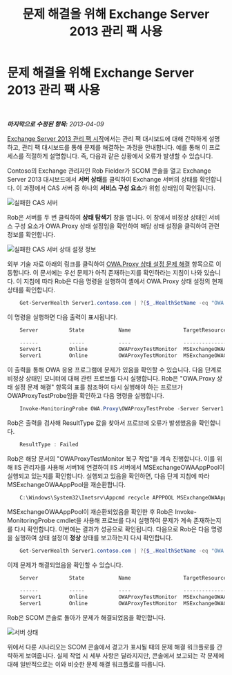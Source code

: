 ﻿---
title: 문제 해결을 위해 Exchange Server 2013 관리 팩 사용
TOCTitle: 문제 해결을 위해 Exchange Server 2013 관리 팩 사용
ms:assetid: c9672dad-1e67-4f07-bad9-539a67f2ac70
ms:mtpsurl: https://technet.microsoft.com/ko-kr/library/Dn195913(v=EXCHG.150)
ms:contentKeyID: 53275606
ms.date: 08/29/2014
mtps_version: v=EXCHG.150
ms.translationtype: HT
---

# 문제 해결을 위해 Exchange Server 2013 관리 팩 사용

 

_**마지막으로 수정된 항목:**  2013-04-09_

[Exchange Server 2013 관리 팩 시작](getting-started-with-exchange-server-2013-management-pack.md)에서는 관리 팩 대시보드에 대해 간략하게 설명하고, 관리 팩 대시보드를 통해 문제를 해결하는 과정을 안내합니다. 예를 통해 이 프로세스를 적절하게 설명합니다. 즉, 다음과 같은 상황에서 오류가 발생할 수 있습니다.

Contoso의 Exchange 관리자인 Rob Fielder가 SCOM 콘솔을 열고 Exchange Server 2013 대시보드에서 **서버 상태**를 클릭하여 Exchange 서버의 상태를 확인합니다. 이 과정에서 CAS 서버 중 하나의 **서비스 구성 요소**가 위험 상태임이 확인됩니다.

![실패한 CAS 서버](images/Dn195913.32a265d9-68e0-4d8c-9f83-1d10cdda1f84(EXCHG.150).png "실패한 CAS 서버")

Rob은 서버를 두 번 클릭하여 **상태 탐색기** 창을 엽니다. 이 창에서 비정상 상태인 서비스 구성 요소가 OWA.Proxy 상태 설정임을 확인하여 해당 상태 설정을 클릭하여 관련 정보를 확인합니다.

![실패한 CAS 서버 상태 설정 정보](images/Dn195913.8e4d05a6-9128-40d8-b262-e60e9affc973(EXCHG.150).png "실패한 CAS 서버 상태 설정 정보")

외부 기술 자료 아래의 링크를 클릭하여 [OWA.Proxy 상태 설정 문제 해결](https://technet.microsoft.com/ko-kr/library/jj737712\(v=exchg.150\)) 항목으로 이동합니다. 이 문서에는 우선 문제가 아직 존재하는지를 확인하라는 지침이 나와 있습니다. 이 지침에 따라 Rob은 다음 명령을 실행하여 셸에서 OWA.Proxy 상태 설정의 현재 상태를 확인합니다.

```Powershell
    Get-ServerHealth Server1.contoso.com | ?{$_.HealthSetName -eq "OWA.Proxy"}
```

이 명령을 실행하면 다음 출력이 표시됩니다.

```Powershell
    Server          State           Name                 TargetResource       HealthSetName   AlertValue ServerComp
                                                                                                         onent
    ------          -----           ----                 --------------       -------------   ---------- ----------
    Server1         Online          OWAProxyTestMonitor  MSExchangeOWAAppPool OWA.Proxy       Unhealthy  OwaProxy
    Server1         Online          OWAProxyTestMonitor  MSExchangeOWACale... OWA.Proxy       Healthy    OwaProxy
```

이 출력을 통해 OWA 응용 프로그램에 문제가 있음을 확인할 수 있습니다. 다음 단계로 비정상 상태인 모니터에 대해 관련 프로브를 다시 실행합니다. Rob은 "OWA.Proxy 상태 설정 문제 해결" 항목의 표를 참조하여 다시 실행해야 하는 프로브가 OWAProxyTestProbe임을 확인하고 다음 명령을 실행합니다.

```Powershell
    Invoke-MonitoringProbe OWA.Proxy\OWAProxyTestProbe -Server Server1.contoso.com | Format-List
```

Rob은 출력을 검사해 ResultType 값을 찾아서 프로브에 오류가 발생했음을 확인합니다.

```Powershell
    ResultType : Failed
```

Rob은 해당 문서의 "OWAProxyTestMonitor 복구 작업"을 계속 진행합니다. 이를 위해 IIS 관리자를 사용해 서버1에 연결하여 IIS 서버에서 MSExchangeOWAAppPool이 실행되고 있는지를 확인합니다. 실행되고 있음을 확인하면, 다음 단계 지침에 따라 MSExchangeOWAAppPool을 재순환합니다.

```Powershell
    C:\Windows\System32\Inetsrv\Appcmd recycle APPPOOL MSExchangeOWAAppPool
```

MSExchangeOWAAppPool이 재순환되었음을 확인한 후 Rob은 Invoke-MonitoringProbe cmdlet을 사용해 프로브를 다시 실행하여 문제가 계속 존재하는지를 다시 확인합니다. 이번에는 결과가 성공으로 확인됩니다. 다음으로 Rob은 다음 명령을 실행하여 상태 설정이 **정상** 상태를 보고하는지 다시 확인합니다.

```Powershell
    Get-ServerHealth Server1.contoso.com | ?{$_.HealthSetName -eq "OWA.Proxy"}
```

이제 문제가 해결되었음을 확인할 수 있습니다.

```Powershell
    Server          State           Name                 TargetResource       HealthSetName   AlertValue ServerComp
                                                                                                         onent
    ------          -----           ----                 --------------       -------------   ---------- ----------
    Server1         Online          OWAProxyTestMonitor  MSExchangeOWAAppPool OWA.Proxy       Healthy    OwaProxy
    Server1         Online          OWAProxyTestMonitor  MSExchangeOWACale... OWA.Proxy       Healthy    OwaProxy
```

Rob은 SCOM 콘솔로 돌아가 문제가 해결되었음을 확인합니다.

![서버 상태](images/Dn195908.c863be83-fc4b-4daf-a18b-27b1aae15b1d(EXCHG.150).png "서버 상태")

위에서 다룬 시나리오는 SCOM 콘솔에서 경고가 표시될 때의 문제 해결 워크플로를 간략하게 보여줍니다. 실제 작업 시 세부 사항은 달라지지만, 콘솔에서 보고되는 각 문제에 대해 일반적으로는 이와 비슷한 문제 해결 워크플로를 따릅니다.

